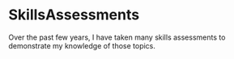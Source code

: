 # SkillsAssessments

Over the past few years, I have taken many skills assessments to demonstrate my knowledge of those topics. 
